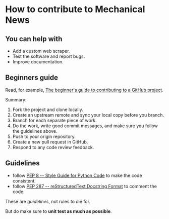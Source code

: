 # How to contribute to Mechanical News

## You can help with

- Add a custom web scraper.
- Test the software and report bugs.
- Improve documentation.

## Beginners guide

Read, for example, [The beginner's guide to contributing to a GitHub project](https://akrabat.com/the-beginners-guide-to-contributing-to-a-github-project/#summary). 

Summary:

1. Fork the project and clone locally.
2. Create an upstream remote and sync your local copy before you branch.
3. Branch for each separate piece of work.
4. Do the work, write good commit messages, and make sure you follow the guidelines above.
5. Push to your origin repository.
6. Create a new pull request in GitHub.
7. Respond to any code review feedback.

## Guidelines

- follow [PEP 8 -- Style Guide for Python Code](https://www.python.org/dev/peps/pep-0008/) to make the code consistent.
- follow [PEP 287 -- reStructuredText Docstring Format](https://www.python.org/dev/peps/pep-0287/) to comment the code.

These are *guidelines*, not rules to die for.

But do make sure to **unit test as much as possible**.